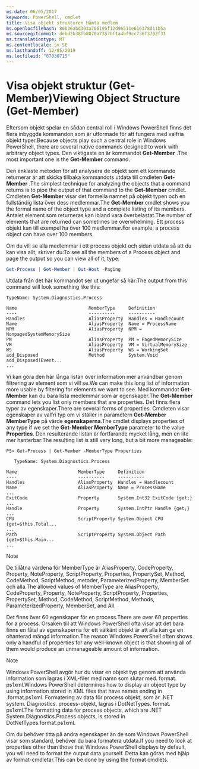 ```yaml
---
ms.date: 06/05/2017
keywords: PowerShell, cmdlet
title: Visa objekt strukturen Hämta medlem
ms.openlocfilehash: 80b36abd303a708195f12d96511e616178d11b5a
ms.sourcegitcommit: debd2b38fb8070a7357bf1a4bf9cc736f3702f31
ms.translationtype: MT
ms.contentlocale: sv-SE
ms.lasthandoff: 12/05/2019
ms.locfileid: "67030715"
---
```

# <a name="viewing-object-structure-get-member"></a><span data-ttu-id="d0390-103">Visa objekt struktur (Get-Member)</span><span class="sxs-lookup"><span data-stu-id="d0390-103">Viewing Object Structure (Get-Member)</span></span>

<span data-ttu-id="d0390-104">Eftersom objekt spelar en sådan central roll i Windows PowerShell finns det flera inbyggda kommandon som är utformade för att fungera med valfria objekt typer.</span><span class="sxs-lookup"><span data-stu-id="d0390-104">Because objects play such a central role in Windows PowerShell, there are several native commands designed to work with arbitrary object types.</span></span> <span data-ttu-id="d0390-105">Den viktigaste en är kommandot **Get-Member** .</span><span class="sxs-lookup"><span data-stu-id="d0390-105">The most important one is the **Get-Member** command.</span></span>

<span data-ttu-id="d0390-106">Den enklaste metoden för att analysera de objekt som ett kommando returnerar är att skicka tillbaka kommandots utdata till cmdleten **Get-Member** .</span><span class="sxs-lookup"><span data-stu-id="d0390-106">The simplest technique for analyzing the objects that a command returns is to pipe the output of that command to the **Get-Member** cmdlet.</span></span> <span data-ttu-id="d0390-107">Cmdleten **Get-Member** visar det formella namnet på objekt typen och en fullständig lista över dess medlemmar.</span><span class="sxs-lookup"><span data-stu-id="d0390-107">The **Get-Member** cmdlet shows you the formal name of the object type and a complete listing of its members.</span></span> <span data-ttu-id="d0390-108">Antalet element som returneras kan ibland vara överbelastat.</span><span class="sxs-lookup"><span data-stu-id="d0390-108">The number of elements that are returned can sometimes be overwhelming.</span></span> <span data-ttu-id="d0390-109">Ett process objekt kan till exempel ha över 100 medlemmar.</span><span class="sxs-lookup"><span data-stu-id="d0390-109">For example, a process object can have over 100 members.</span></span>

<span data-ttu-id="d0390-110">Om du vill se alla medlemmar i ett process objekt och sidan utdata så att du kan visa allt, skriver du:</span><span class="sxs-lookup"><span data-stu-id="d0390-110">To see all the members of a Process object and page the output so you can view all of it, type:</span></span>

```powershell
Get-Process | Get-Member | Out-Host -Paging
```

<span data-ttu-id="d0390-111">Utdata från det här kommandot ser ut ungefär så här:</span><span class="sxs-lookup"><span data-stu-id="d0390-111">The output from this command will look something like this:</span></span>

```output
TypeName: System.Diagnostics.Process

Name                           MemberType     Definition
----                           ----------     ----------
Handles                        AliasProperty  Handles = Handlecount
Name                           AliasProperty  Name = ProcessName
NPM                            AliasProperty  NPM = NonpagedSystemMemorySize
PM                             AliasProperty  PM = PagedMemorySize
VM                             AliasProperty  VM = VirtualMemorySize
WS                             AliasProperty  WS = WorkingSet
add_Disposed                   Method         System.Void add_Disposed(Event...
...
```

<span data-ttu-id="d0390-112">Vi kan göra den här långa listan över information mer användbar genom filtrering av element som vi vill se.</span><span class="sxs-lookup"><span data-stu-id="d0390-112">We can make this long list of information more usable by filtering for elements we want to see.</span></span> <span data-ttu-id="d0390-113">Med kommandot **Get-Member** kan du bara lista medlemmar som är egenskaper.</span><span class="sxs-lookup"><span data-stu-id="d0390-113">The **Get-Member** command lets you list only members that are properties.</span></span> <span data-ttu-id="d0390-114">Det finns flera typer av egenskaper.</span><span class="sxs-lookup"><span data-stu-id="d0390-114">There are several forms of properties.</span></span> <span data-ttu-id="d0390-115">Cmdleten visar egenskaper av valfri typ om vi ställer in parametern **Get-Member MemberType** på värde **egenskaperna**.</span><span class="sxs-lookup"><span data-stu-id="d0390-115">The cmdlet displays properties of any type if we set the **Get-Member MemberType** parameter to the value **Properties**.</span></span> <span data-ttu-id="d0390-116">Den resulterande listan är fortfarande mycket lång, men en lite mer hanterbar:</span><span class="sxs-lookup"><span data-stu-id="d0390-116">The resulting list is still very long, but a bit more manageable:</span></span>

```
PS> Get-Process | Get-Member -MemberType Properties

   TypeName: System.Diagnostics.Process

Name                       MemberType     Definition
----                       ----------     ----------
Handles                    AliasProperty  Handles = Handlecount
Name                       AliasProperty  Name = ProcessName
...
ExitCode                   Property       System.Int32 ExitCode {get;}
...
Handle                     Property       System.IntPtr Handle {get;}
...
CPU                        ScriptProperty System.Object CPU {get=$this.Total...
...
Path                       ScriptProperty System.Object Path {get=$this.Main...
...
```

> [!NOTE]
> <span data-ttu-id="d0390-117">De tillåtna värdena för MemberType är AliasProperty, CodeProperty, Property, NoteProperty, ScriptProperty, Properties, PropertySet, Method, CodeMethod, ScriptMethod, metoder, ParameterizedProperty, MemberSet och alla.</span><span class="sxs-lookup"><span data-stu-id="d0390-117">The allowed values of MemberType are AliasProperty, CodeProperty, Property, NoteProperty, ScriptProperty, Properties, PropertySet, Method, CodeMethod, ScriptMethod, Methods, ParameterizedProperty, MemberSet, and All.</span></span>

<span data-ttu-id="d0390-118">Det finns över 60 egenskaper för en process.</span><span class="sxs-lookup"><span data-stu-id="d0390-118">There are over 60 properties for a process.</span></span> <span data-ttu-id="d0390-119">Orsaken till att Windows PowerShell ofta visar att det bara finns en fåtal av egenskaperna för ett välkänt objekt är att alla kan ge en ohanterad mängd information.</span><span class="sxs-lookup"><span data-stu-id="d0390-119">The reason Windows PowerShell often shows only a handful of properties for any well-known object is that showing all of them would produce an unmanageable amount of information.</span></span>

> [!NOTE]
> <span data-ttu-id="d0390-120">Windows PowerShell avgör hur du visar en objekt typ genom att använda information som lagras i XML-filer med namn som slutar med. format. ps1xml.</span><span class="sxs-lookup"><span data-stu-id="d0390-120">Windows PowerShell determines how to display an object type by using information stored in XML files that have names ending in .format.ps1xml.</span></span> <span data-ttu-id="d0390-121">Formatering av data för process objekt, som är .NET system. Diagnostics. process-objekt, lagras i DotNetTypes. format. ps1xml.</span><span class="sxs-lookup"><span data-stu-id="d0390-121">The formatting data for process objects, which are .NET System.Diagnostics.Process objects, is stored in DotNetTypes.format.ps1xml.</span></span>

<span data-ttu-id="d0390-122">Om du behöver titta på andra egenskaper än de som Windows PowerShell visar som standard, behöver du bara formatera utdata.</span><span class="sxs-lookup"><span data-stu-id="d0390-122">If you need to look at properties other than those that Windows PowerShell displays by default, you will need to format the output data yourself.</span></span> <span data-ttu-id="d0390-123">Detta kan göras med hjälp av format-cmdletar.</span><span class="sxs-lookup"><span data-stu-id="d0390-123">This can be done by using the format cmdlets.</span></span>
